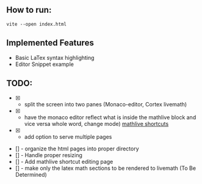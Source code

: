 ##  How to run:
`vite --open index.html`


## Implemented Features
* Basic LaTex syntax highlighting
* Editor Snippet example


## TODO:
* [x] - split the screen into two panes (Monaco-editor, Cortex livemath)
* [x] - have the monaco editor reflect what is inside the mathlive block and vice versa
whole word, change mode) [mathlive shortcuts](https://cortexjs.io/mathlive/guides/shortcuts/)
* [x] - add option to serve multiple pages
* [] - organize the html pages into proper directory
* [] - Handle proper resizing
* [] - Add mathlive shortcut editing page
* [] - make only the latex math sections to be rendered to livemath (To Be Determined)
